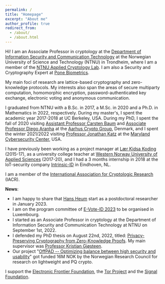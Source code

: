 ```yaml
---
permalink: /
title: "Homepage"
excerpt: "About me"
author_profile: true
redirect_from:
  - /about/
  - /about.html
---
```


Hi! I am an Associate Professor in cryptology at the [Department of Information Security and Communication Technology](https://www.ntnu.edu/iik) at the Norwegian University of Science and Technology (NTNU) in Trondheim, where I am a member of the [NTNU Applied Cryptology Lab](https://www.ntnu.edu/iik/nacl-lab). I am also a Security and Cryptography Expert at [Pone Biometrics](https://ponebiometrics.com/the-team).

My main foci of research are lattice-based cryptography and zero-knowledge protocols. My interests also span the areas of secure multiparty computation, homomorphic encryption, password-authenticated key exchange, electronic voting and anonymous communication.

I graduated from NTNU with a B.Sc. in 2017, a M.Sc. in 2020 and a Ph.D. in Mathematics in 2022, respectively. During my master's, I spent the academic year 2017-2018 at UC Berkeley, USA. During my PhD, I spent the fall of 2020 visiting [Assistant Professor Carsten Baum](http://carstenbaum.com) and [Associate Professor Diego Aranha](https://dfaranha.github.io) at the [Aarhus Crypto Group](https://users-cs.au.dk/orlandi/cryptogroup), Denmark, and I spent the winter 2021/2022 visiting [Professor Jonathan Katz](http://www.cs.umd.edu/~jkatz) at the [Maryland Cybersecurity Center](https://cyber.umd.edu), USA.

I have previously been working as a project manager at [Lær Kidsa Koding](https://www.kidsakoder.no) (2015-17), as a university college teacher at [Western Norway University of Applied Sciences](https://www.hvl.no/en) (2017-20), and I had a 3 months internship in 2018 at the IoT-security company [Intrinsic-ID](https://www.intrinsic-id.com) in Eindhoven, NL.

I am a member of the [International Association for Cryptologic Research](https://iacr.org) (IACR).

**News**:
- I am happy to share that [Hans Heum](https://www.simula.no/people/hans) start as a postdoctoral researcher in January 2023.
- I am on the program committee of [E-Vote-ID 2023](https://e-vote-id.org/wp-content/uploads/2022/11/CFP2023_3.pdf) to be organised in Luxembourg.
- I started as an Associate Professor in cryptology at the Department of Information Security and Communication Technology at NTNU on September 1st, 2022.
- I defended my PhD thesis on August 22nd, 2022, titled: [Privacy-Preserving Cryptography from Zero-Knowledge Proofs](https://ntnuopen.ntnu.no/ntnu-xmlui/handle/11250/3012606). My main supervisor was [Professor Kristian Gjøsteen](https://www.ntnu.edu/employees/kristian.gjosteen).
- Our project "[OffPAD -- Optimizing balance between high security and usability](https://prosjektbanken.forskningsradet.no/en/project/FORISS/321619)" got funded 16M NOK by the Norwegian Research Council for research on lightweight and PQ crypto.

I support the [Electronic Frontier Foundation](https://supporters.eff.org/donate/join-eff-4), the [Tor Project](https://donate.torproject.org) and the [Signal Foundation](https://signal.org/donate).
